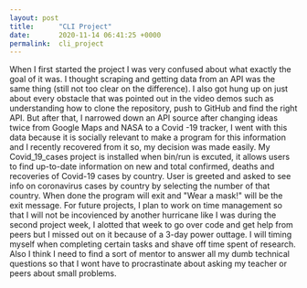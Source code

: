 ```yaml
---
layout: post
title:      "CLI Project"
date:       2020-11-14 06:41:25 +0000
permalink:  cli_project
---
```


When I first started the project I was very confused about what exactly the goal of it was. I thought scraping and getting data from an API was the same thing (still not too clear on the difference). I also got hung up on just about every obstacle that was pointed out in the video demos such as understanding how to clone the repository, push to GitHub and find the right API. But after that, I narrowed down an API source after changing ideas twice from Google Maps and NASA to a Covid -19 tracker, I went with this data because it is socially relevant to make a program for this information and I recently recovered from it so, my decision was made easily. My Covid_19_cases project is installed when bin/run is excuted, it allows users to find up-to-date information on new and total confirmed, deaths and recoveries of Covid-19 cases by country. User is greeted and asked to see info on coronavirus cases by country by selecting the number of that country. When done the program will exit and "Wear a mask!" will be the exit message. For future projects, I plan to work on time management  so that I will not be incovienced by another hurricane like I was during the second project week, I alotted that week to go over code and get help from peers but I missed out on it because of a 3-day power outtage. I will timing myself when completing certain tasks and shave off time spent of research. Also I think I need to find a sort of mentor to answer all my dumb technical questions  so that I wont have to procrastinate about asking my teacher or peers about small problems. 

